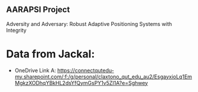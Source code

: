 ## AARAPSI Project
Adversity and Adversary: Robust Adaptive Positioning Systems with Integrity

# Data from Jackal:
- OneDrive Link A: https://connectqutedu-my.sharepoint.com/:f:/g/personal/claxtono_qut_edu_au2/EsgayxioLq1EmMgkzXODhqYBkHL2dsYfQymGsPY1v5ZI1A?e=Sghwey

